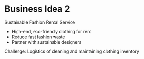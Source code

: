 # Business Idea 2

Sustainable Fashion Rental Service

- High-end, eco-friendly clothing for rent
- Reduce fast fashion waste
- Partner with sustainable designers

Challenge: Logistics of cleaning and maintaining clothing inventory
